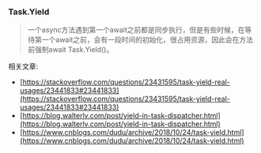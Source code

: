 
### Task.Yield ###
 
> 一个async方法遇到第一个await之前都是同步执行，但是有些时候，在等待第一个await之前，会有一段时间的初始化，很占用资源，因此会在方法前强制await Task.Yield()。

相关文章:

- [https://stackoverflow.com/questions/23431595/task-yield-real-usages/23441833#23441833](https://stackoverflow.com/questions/23431595/task-yield-real-usages/23441833#23441833)
- [https://blog.walterlv.com/post/yield-in-task-dispatcher.html](https://blog.walterlv.com/post/yield-in-task-dispatcher.html)
- [https://www.cnblogs.com/dudu/archive/2018/10/24/task-yield.html](https://www.cnblogs.com/dudu/archive/2018/10/24/task-yield.html)